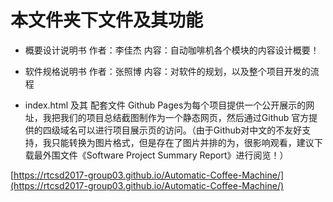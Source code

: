 # 本文件夹下文件及其功能

* 概要设计说明书
作者：李佳杰
内容：自动咖啡机各个模块的内容设计概要！

* 软件规格说明书
作者：张照博
内容：对软件的规划，以及整个项目开发的流程

* index.html 及其 配套文件
Github Pages为每个项目提供一个公开展示的网址，我把我们的项目总结截图制作为一个静态网页，然后通过Github 官方提供的四级域名可以进行项目展示页的访问。（由于Github对中文的不友好支持，我只能转换为图片格式，但是存在了图片并排的为，很影响观看，建议下载最外围文件《Software Project Summary Report》进行阅览！）

[https://rtcsd2017-group03.github.io/Automatic-Coffee-Machine/](https://rtcsd2017-group03.github.io/Automatic-Coffee-Machine/)

